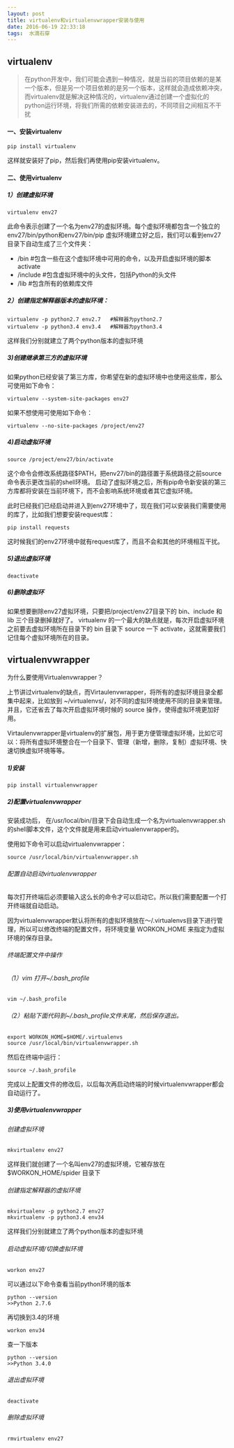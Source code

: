 ```yaml
---
layout: post
title: virtualenv和virtualenvwrapper安装与使用
date: 2016-06-19 22:33:18
tags:  水滴石穿
---
```


## virtualenv

>在python开发中，我们可能会遇到一种情况，就是当前的项目依赖的是某一个版本，但是另一个项目依赖的是另一个版本，这样就会造成依赖冲突，而virtualenv就是解决这种情况的，virtualenv通过创建一个虚拟化的python运行环境，将我们所需的依赖安装进去的，不同项目之间相互不干扰

#### 一、安装virtualenv

```
pip install virtualenv
```
这样就安装好了pip，然后我们再使用pip安装virtualenv。

#### 二、使用virtualenv
##### 1）创建虚拟环境
```
virtualenv env27
```
此命令表示创建了一个名为env27的虚拟环境。每个虚拟环境都包含一个独立的env27/bin/python和env27/bin/pip
虚拟环境建立好之后，我们可以看到env27目录下自动生成了三个文件夹：
* /bin    #包含一些在这个虚拟环境中可用的命令，以及开启虚拟环境的脚本activate    
* /include  #包含虚拟环境中的头文件，包括Python的头文件
* /lib      #包含所有的依赖库文件

##### 2）创建指定解释器版本的虚拟环境：
```
virtualenv -p python2.7 env2.7   #解释器为python2.7
virtualenv -p python3.4 env3.4   #解释器为python3.4
```
这样我们分别就建立了两个python版本的虚拟环境

##### 3)创建继承第三方的虚拟环境

如果python已经安装了第三方库，你希望在新的虚拟环境中也使用这些库，那么可使用如下命令：
```
virtualenv --system-site-packages env27
```
如果不想使用可使用如下命令：
```
virtualenv --no-site-packages /project/env27
```
##### 4)启动虚拟环境
```
source /project/env27/bin/activate
```
这个命令会修改系统路径\$PATH，把env27/bin的路径置于系统路径之前source 命令表示更改当前的shell环境。
启动了虚拟环境之后，所有pip命令新安装的第三方库都将安装在当前环境下，而不会影响系统环境或者其它虚拟环境。

此时已经我们已经启动并进入到env27环境中了，现在我们可以安装我们需要使用的库了，比如我们想要安装request库：
```
pip install requests
```
这时候我们的env27环境中就有request库了，而且不会和其他的环境相互干扰。
##### 5)退出虚拟环境
```
deactivate
```
##### 6)删除虚拟环
如果想要删除env27虚拟环境，只要把/project/env27目录下的 bin、include 和 lib 三个目录删掉就好了。
virtualenv 的一个最大的缺点就是，每次开启虚拟环境之前要去虚拟环境所在目录下的 bin 目录下 source 一下 activate，这就需要我们记住每个虚拟环境所在的目录。

## virtualenvwrapper
为什么要使用Virtualenvwrapper？

 上节讲过virtualenv的缺点，而Virtaulenvwrapper，将所有的虚拟环境目录全都集中起来，比如放到 ~/virtualenvs/，对不同的虚拟环境使用不同的目录来管理。并且，它还省去了每次开启虚拟环境时候的 source 操作，使得虚拟环境更加好用。

Virtaulenvwrapper是virtualenv的扩展包，用于更方便管理虚拟环境，比如它可以：将所有虚拟环境整合在一个目录下、管理（新增，删除，复制）虚拟环境、快速切换虚拟环境等等。
##### 1)安装
```
pip install virtualenvwrapper
```
##### 2)配置virtualenvwrapper
安装成功后， 在/usr/local/bin/目录下会自动生成一个名为virtualenvwrapper.sh 的shell脚本文件，这个文件就是用来启动virtualenvwrapper的。

使用如下命令可以启动virtualenvwrapper：
```
source /usr/local/bin/virtualenvwrapper.sh
```
###### 配置自动启动virtualenvwrapper
每次打开终端后必须要输入这么长的命令才可以启动它。所以我们需要配置一个打开终端就自动启动。

因为virtualenvwrapper默认将所有的虚拟环境放在～/.virtualenvs目录下进行管理，所以可以修改终端的配置文件，将环境变量 WORKON_HOME 来指定为虚拟环境的保存目录。

###### 终端配置文件中操作
###### （1）vim 打开~/.bash_profile
```
vim ~/.bash_profile
```
###### （2）粘贴下面代码到~/.bash_profile文件末尾，然后保存退出。
```
export WORKON_HOME=$HOME/.virtualenvs
source /usr/local/bin/virtualenvwrapper.sh
```
然后在终端中运行：
```
source ~/.bash_profile
```
完成以上配置文件的修改后，以后每次再启动终端的时候virtualenvwrapper都会自动运行了。
##### 3)使用virtualenvwrapper
###### 创建虚拟环境
```
mkvirtualenv env27
```
这样我们就创建了一个名叫env27的虚拟环境，它被存放在 $WORKON_HOME/spider 目录下
###### 创建指定解释器的虚拟环境
```
mkvirtualenv -p python2.7 env27
mkvirtualenv -p python3.4 env34
```
这样我们分别就建立了两个python版本的虚拟环境
###### 启动虚拟环境/切换虚拟环境
```
workon env27
```
可以通过以下命令查看当前python环境的版本
```
python --version
>>Python 2.7.6
```
再切换到3.4的环境
```
workon env34
```
查一下版本
```
python --version
>>Python 3.4.0
```
###### 退出虚拟环境
```
deactivate
```
###### 删除虚拟环境
```
rmvirtualenv env27
```
